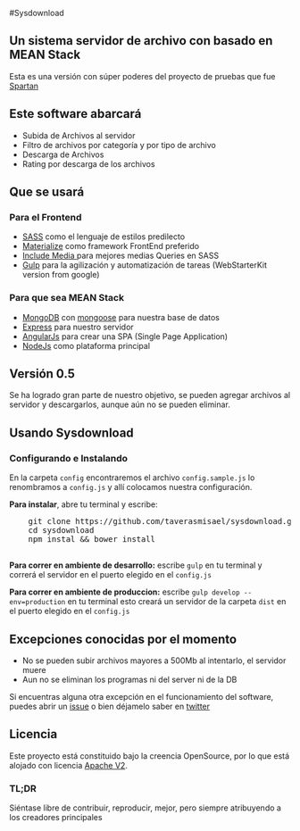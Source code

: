 #Sysdownload
## Un sistema servidor de archivo con basado en MEAN Stack

Esta es una versión con súper poderes del proyecto de pruebas que fue [Spartan](http://github.com/taverasmisael/spartan)

## Este software abarcará
* Subida de Archivos al servidor
* Filtro de archivos por categoría y por tipo de archivo
* Descarga de Archivos
* Rating por descarga de los archivos

## Que se usará
### Para el Frontend
* [SASS](http://sass-lang.com/) como el lenguaje de estilos predilecto
* [Materialize](http://materializecss.com) como framework FrontEnd preferido
* [Include Media ](include-media.com) para mejores medias Queries en SASS
* [Gulp](http://gulpjs.com/) para la agilización y automatización  de tareas (WebStarterKit version from google)

### Para que sea MEAN Stack
* [MongoDB](http://www.mongodb.org/) con [mongoose](http://mongoosejs.com/) para nuestra base de datos
* [Express](http://expressjs.com/) para nuestro servidor
* [AngularJs](https://angularjs.org/) para crear una SPA (Single Page Application)
* [NodeJs](nodejs.org) como plataforma principal


## Versión 0.5
Se ha logrado gran parte de nuestro objetivo, se pueden agregar archivos al servidor y descargarlos, aunque aún no se pueden eliminar.

## Usando Sysdownload

### Configurando e Instalando
En la carpeta `config` encontraremos el archivo `config.sample.js` lo renombramos a `config.js` y allí colocamos nuestra configuración.

**Para instalar**, abre tu terminal y escribe:

  <pre>
    git clone https://github.com/taverasmisael/sysdownload.git
    cd sysdownload
    npm instal && bower install
  </pre>

**Para correr en ambiente de desarrollo:** escribe `gulp` en tu terminal y correrá el servidor en el puerto elegido en el `config.js`

**Para correr en ambiente de produccion:** escribe `gulp develop --env=production` en tu terminal esto creará un servidor de la carpeta `dist` en el puerto elegido en el `config.js`

## Excepciones conocidas por el momento

* No se pueden subir archivos mayores a 500Mb al intentarlo, el servidor muere
* Aun no se eliminan los programas ni del server ni de la DB

Si encuentras alguna otra excepción en el funcionamiento del software, puedes abrir un [issue](https://github.com/taverasmisael/sysdownload/issues) o bien déjamelo saber en [twitter](https://twitter.com/taverasmisael)

## Licencia
Este proyecto está constituido bajo la creencia OpenSource, por lo que está alojado con licencia [Apache V2](http://www.apache.org/licenses/).
### TL;DR
Siéntase libre de contribuir, reproducir, mejor, pero siempre atribuyendo a los creadores principales
